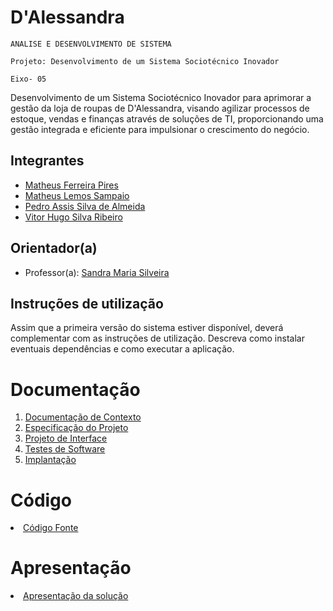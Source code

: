 # D'Alessandra

`ANALISE E DESENVOLVIMENTO DE SISTEMA`

`Projeto: Desenvolvimento de um Sistema Sociotécnico Inovador`

`Eixo- 05`

Desenvolvimento de um Sistema Sociotécnico Inovador para aprimorar a gestão da loja de roupas de D'Alessandra, visando agilizar processos de estoque, vendas e finanças através de soluções de TI, proporcionando uma gestão integrada e eficiente para impulsionar o crescimento do negócio.

## Integrantes

* <a href="https://www.linkedin.com/in/matheus-ferreira-3b26a823b/">Matheus Ferreira Pires</a>
* <a href="https://www.linkedin.com/in/sampaiotech/">Matheus Lemos Sampaio</a>
* <a href="https://www.linkedin.com/in/pedro-almeida-5427b3187/">Pedro Assis Silva de Almeida</a>
* <a href="https://www.linkedin.com/in/vitorhugosilvaribeiro/">Vitor Hugo Silva Ribeiro</a>

## Orientador(a)

* Professor(a): <a href="https://www.linkedin.com/in/sandra-silveira-msc-itil-v3-foundation-320618/">Sandra Maria Silveira </a>

## Instruções de utilização

Assim que a primeira versão do sistema estiver disponível, deverá complementar com as instruções de utilização. Descreva como instalar eventuais dependências e como executar a aplicação.

# Documentação

<ol>
<li><a href="documentos/01-Documentação de Contexto.md"> Documentação de Contexto</a></li>
<li><a href="documentos/02-Especificação do Projeto.md"> Especificação do Projeto</a></li>
<li><a href="documentos/03-Projeto de Interface.md"> Projeto de Interface</a></li>
<li><a href="documentos/04-Testes de Software.md"> Testes de Software</a></li>
<li><a href="documentos/05-Implantação.md"> Implantação</a></li>
</ol>

# Código

<li><a href="codigo-fonte/README.md"> Código Fonte</a></li>

# Apresentação

<li><a href="apresentacao/README.md"> Apresentação da solução</a></li>
